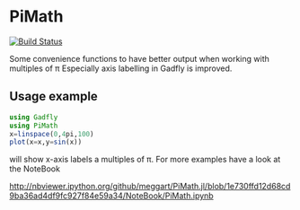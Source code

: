 # PiMath

[![Build Status](https://travis-ci.org/meggart/PiMath.jl.svg?branch=master)](https://travis-ci.org/meggart/PiMath.jl)

Some convenience functions to have better output when working with multiples of π Especially axis labelling in Gadfly is improved. 

## Usage example

````julia
using Gadfly
using PiMath
x=linspace(0,4pi,100)
plot(x=x,y=sin(x))
````

will show x-axis labels a multiples of π. For more examples have a look at the NoteBook

http://nbviewer.ipython.org/github/meggart/PiMath.jl/blob/1e730ffd12d68cd9ba36ad4df9fc927f84e59a34/NoteBook/PiMath.ipynb

